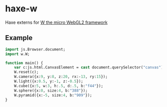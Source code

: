 # haxe-w

Haxe externs for [W the micro WebGL2 framework](https://xem.github.io/W/)

## Example

```haxe
import js.Browser.document;
import w.W;

function main() {
    var c:js.html.CanvasElement = cast document.querySelector("canvas");
    W.reset(c);
    W.camera({x:9, y:8, z:20, rx:-13, ry:15});
    W.light({x:0.5, y:-1, z:-0.5});
    W.cube({x:5, w:3, h:.5, d:.5, b:"f44"});
    W.sphere({x:0, size:4, b:"388"});
    W.pyramid({x:-5, size:4, b:"909"});
}
```
